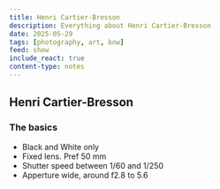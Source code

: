 ```yaml
---
title: Henri Cartier-Bresson
description: Everything about Henri Cartier-Bresson
date: 2025-05-29
tags: [photography, art, bnw]
feed: show
include_react: true
content-type: notes
---
```


## Henri Cartier-Bresson

### The basics
* Black and White only 
* Fixed lens. Pref 50 mm
* Shutter speed between 1/60 and 1/250
* Apperture wide, around f2.8 to 5.6